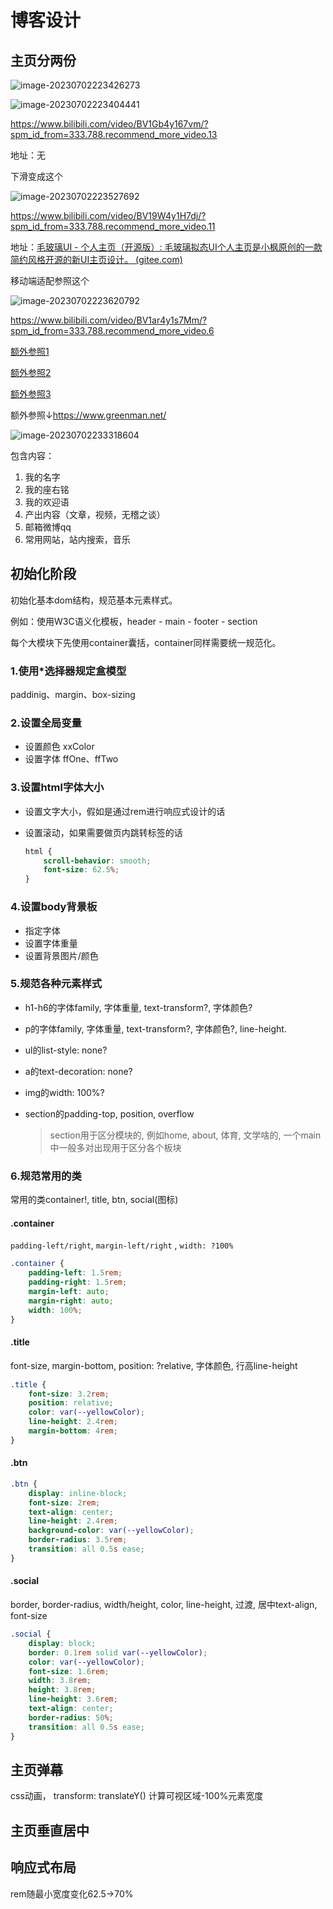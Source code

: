 # 博客设计



## 主页分两份

![image-20230702223426273](博客设计.assets/image-20230702223426273.png)

![image-20230702223404441](博客设计.assets/image-20230702223404441.png)

https://www.bilibili.com/video/BV1Gb4y167vm/?spm_id_from=333.788.recommend_more_video.13

地址：无

下滑变成这个

![image-20230702223527692](博客设计.assets/image-20230702223527692.png)

https://www.bilibili.com/video/BV19W4y1H7dj/?spm_id_from=333.788.recommend_more_video.11

地址：[毛玻璃UI - 个人主页（开源版）: 毛玻璃拟态UI个人主页是小枫原创的一款简约风格开源的新UI主页设计。 (gitee.com)](https://gitee.com/xfwlclub/Glass-UI)

移动端适配参照这个

![image-20230702223620792](博客设计.assets/image-20230702223620792.png)

https://www.bilibili.com/video/BV1ar4y1s7Mm/?spm_id_from=333.788.recommend_more_video.6

[额外参照1](https://www.bilibili.com/video/BV1SM411w7VZ/?buvid=XY9C54C955C2E4CC1CC5AD076A55937715A66&is_story_h5=false&mid=uXPNrPsM8ANrab25UbhtFw%3D%3D&p=1&plat_id=116&share_from=ugc&share_medium=android&share_plat=android&share_session_id=b3ff9b45-060a-4c47-85a1-93aae4531fb3&share_source=WEIXIN&share_tag=s_i&timestamp=1688011368&unique_k=H8s9ghB&up_id=480493680)

[额外参照2](https://www.bilibili.com/video/BV1Cv4y1y7oN/?buvid=XY9C54C955C2E4CC1CC5AD076A55937715A66&is_story_h5=false&mid=uXPNrPsM8ANrab25UbhtFw%3D%3D&p=1&plat_id=116&share_from=ugc&share_medium=android&share_plat=android&share_session_id=012a5d20-024b-4395-8d80-b1d9855a7fc1&share_source=WEIXIN&share_tag=s_i&timestamp=1688011135&unique_k=ON54L0G&up_id=1886736881)

[额外参照3](https://www.bilibili.com/video/BV1ZM4y1w7iL/?buvid=XY9C54C955C2E4CC1CC5AD076A55937715A66&is_story_h5=false&mid=uXPNrPsM8ANrab25UbhtFw%3D%3D&p=1&plat_id=116&share_from=ugc&share_medium=android&share_plat=android&share_session_id=a37d6f90-4de5-4d14-b714-73154f150559&share_source=WEIXIN&share_tag=s_i&timestamp=1688011226&unique_k=gDswEVG&up_id=479258652)

额外参照↓https://www.greenman.net/

![image-20230702233318604](博客设计.assets/image-20230702233318604.png)

包含内容：

1. 我的名字
2. 我的座右铭
3. 我的欢迎语
4. 产出内容（文章，视频，无稽之谈）
5. 邮箱微博qq
6. 常用网站，站内搜索，音乐

## 初始化阶段

初始化基本dom结构，规范基本元素样式。

例如：使用W3C语义化模板，header - main - footer - section

每个大模块下先使用container囊括，container同样需要统一规范化。

### 1.使用*选择器规定盒模型

paddinig、margin、box-sizing

### 2.设置全局变量

- 设置颜色 xxColor
- 设置字体 ffOne、ffTwo

### 3.设置html字体大小

- 设置文字大小，假如是通过rem进行响应式设计的话

- 设置滚动，如果需要做页内跳转标签的话

  ```css
  html {
      scroll-behavior: smooth;
      font-size: 62.5%;
  }
  ```

### 4.设置body背景板

- 指定字体
- 设置字体重量
- 设置背景图片/颜色

### 5.规范各种元素样式

- h1-h6的字体family, 字体重量, text-transform?, 字体颜色?

- p的字体family, 字体重量, text-transform?, 字体颜色?, line-height.

- ul的list-style: none?

- a的text-decoration: none?

- img的width: 100%?

- section的padding-top, position, overflow

  > section用于区分模块的, 例如home, about, 体育, 文学啥的, 一个main中一般多对出现用于区分各个板块

### 6.规范常用的类

常用的类container!, title, btn, social(图标)

#### .container

`padding-left/right`, `margin-left/right` , `width: ?100%`

```css
.container {
    padding-left: 1.5rem;
    padding-right: 1.5rem;
    margin-left: auto;
    margin-right: auto;
    width: 100%;
}
```

#### .title

font-size, margin-bottom, position: ?relative, 字体颜色, 行高line-height

```css
.title {
    font-size: 3.2rem;
    position: relative;
    color: var(--yellowColor);
    line-height: 2.4rem;
    margin-bottom: 4rem;
}
```

#### .btn

```css
.btn {
    display: inline-block;
    font-size: 2rem;
    text-align: center;
    line-height: 2.4rem;
    background-color: var(--yellowColor);
    border-radius: 3.5rem;
    transition: all 0.5s ease;
}
```

#### .social

border, border-radius, width/height, color, line-height, 过渡, 居中text-align, font-size 

```css
.social {
    display: block;
    border: 0.1rem solid var(--yellowColor);
    color: var(--yellowColor);
    font-size: 1.6rem;
    width: 3.8rem;
    height: 3.8rem;
    line-height: 3.6rem;
    text-align: center;
    border-radius: 50%;
    transition: all 0.5s ease;
}
```

## 主页弹幕

css动画， transform: translateY() 计算可视区域-100%元素宽度

## 主页垂直居中

## 响应式布局

rem随最小宽度变化62.5->70%

